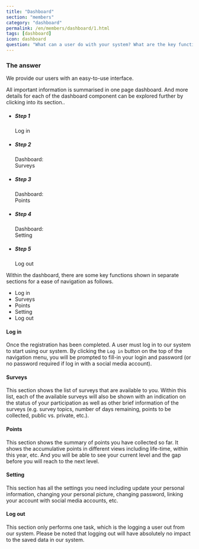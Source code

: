 ```yaml
---
title: "Dashboard"
section: "members"
category: "dashboard"
permalink: /en/members/dashboard/1.html
tags: [dashboard]
icon: dashboard
question: "What can a user do with your system? What are the key functions?"
---
```


### <i class="pe-anchor pe-fw"></i> The answer

We provide our users with an easy-to-use interface.

All important information is summarised in one page dashboard. And more details for each of the dashboard component can be explored further by clicking into its section..

<ul class="progress-tracker progress-tracker--text progress-tracker--center">
  <li class="progress-step">
    <span class="progress-marker"></span>
    <span class="progress-text">
      <h5 class="progress-title">Step 1</h5>
      Log in
    </span>
  </li>
  <li class="progress-step">
    <span class="progress-marker"></span>
    <span class="progress-text">
      <h5 class="progress-title">Step 2</h5>
      Dashboard:<br>Surveys
    </span>
  </li>
  <li class="progress-step">
    <span class="progress-marker"></span>
    <span class="progress-text">
      <h5 class="progress-title">Step 3</h5>
      Dashboard:<br>Points
    </span>
  </li>
  <li class="progress-step">
    <span class="progress-marker"></span>
    <span class="progress-text">
      <h5 class="progress-title">Step 4</h5>
      Dashboard:<br>Setting
    </span>
  </li>
  <li class="progress-step">
    <span class="progress-marker"></span>
    <span class="progress-text">
      <h5 class="progress-title">Step 5</h5>
      Log out
    </span>
  </li>
</ul>


Within the dashboard, there are some key functions shown in separate sections for a ease of navigation as follows.

- Log in
- Surveys
- Points
- Setting
- Log out


#### Log in

Once the registration has been completed. A user must log in to our system to start using our system. By clicking the `Log in` button on the top of the navigation menu, you will be prompted to fill-in your login and password (or no password required if log in with a social media account).


#### Surveys

This section shows the list of surveys that are available to you. Within this list, each of the available surveys will also be shown with an indication on the status of your participation as well as other brief information of the surveys (e.g. survey topics, number of days remaining, points to be collected, public vs. private, etc.).


#### Points

This section shows the summary of points you have collected so far. It shows the accumulative points in different views including life-time, within this year, etc. And you will be able to see your current level and the gap before you will reach to the next level.


#### Setting

This section has all the settings you need including update your personal information, changing your personal picture, changing password, linking your account with social media accounts, etc.


#### Log out

This section only performs one task, which is the logging a user out from our system. Please be noted that logging out will have absolutely no impact to the saved data in our system.
